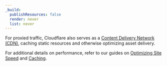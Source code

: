 ```yaml
---
_build:
  publishResources: false
  render: never
  list: never
---
```


For proxied traffic, Cloudflare also serves as a [Content Delivery Network (CDN)](https://www.cloudflare.com/learning/cdn/what-is-a-cdn/), caching static resources and otherwise optimizing asset delivery.

For additional details on performance, refer to our guides on [Optimizing Site Speed](/learning-paths/optimize-site-speed/) and [Caching](/cache/get-started/).


